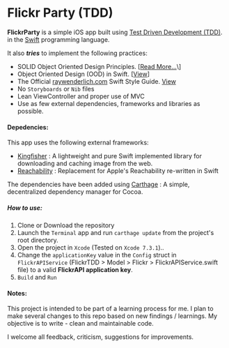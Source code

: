 # Flickr Party (TDD)
**FlickrParty** is a simple iOS app built using [Test Driven Development \(TDD\)](https://en.wikipedia.org/wiki/Test-driven_development). in the [Swift](http://swift.org/) programming language.

It also **_tries_** to implement the following practices:

- SOLID Object Oriented Design Principles. \[[Read More...](https://en.wikipedia.org/wiki/SOLID_(object-oriented_design))\]
-  Object Oriented Design (OOD) in Swift. \[[View](https://github.com/ochococo/OOD-Principles-In-Swift)\]
- The Official [raywenderlich.com](http://raywenderlich.com) Swift Style Guide. [View](https://github.com/raywenderlich/swift-style-guide)
- No `Storyboards` or `Nib` files
- Lean ViewController and proper use of MVC
- Use as few external dependencies, frameworks and libraries as possible.

#### Depedencies: ####

This app uses the following external frameworks:
- [Kingfisher](https://github.com/onevcat/Kingfisher) : A lightweight and pure Swift implemented library for downloading and caching image from the web.
- [Reachability](https://github.com/ashleymills/Reachability.swift) : Replacement for Apple's Reachability re-written in Swift 

The dependencies have been added using [Carthage](https://github.com/Carthage/Carthage) : A simple, decentralized dependency manager for Cocoa.

##### How to use: #####
1. Clone or Download the repository
2. Launch the `Terminal` app and run `carthage update` from the project's root directory.
3. Open the project in `Xcode` (Tested on `Xcode 7.3.1`)..
4. Change the `applicationKey` value in the `Config` struct in `FlickrAPIService` (FlickrTDD > Model > Flickr > FlickrAPIService.swift file) to a valid **FlickrAPI application key**.
5. `Build` and `Run`

#### Notes: ####
This project is intended to be part of a learning process for me. I plan to make several changes to this repo based on new findings / learnings. My objective is to write - clean and maintainable code.

I welcome all feedback, criticism, suggestions for improvements.